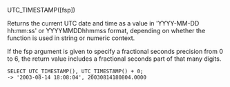UTC_TIMESTAMP([fsp])

Returns the current UTC date and time as a value in 'YYYY-MM-DD hh:mm:ss' or YYYYMMDDhhmmss format, depending on whether the function is used in string or numeric context.

If the fsp argument is given to specify a fractional seconds precision from 0 to 6, the return value includes a fractional seconds part of that many digits.

```
SELECT UTC_TIMESTAMP(), UTC_TIMESTAMP() + 0;
-> '2003-08-14 18:08:04', 20030814180804.0000
```
